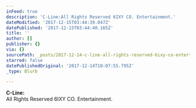 ```yaml
---
inFeed: true
description: 'C-Line:All Rights Reserved 6IXY CO. Entertainment.'
dateModified: '2017-12-15T03:44:39.047Z'
datePublished: '2017-12-15T03:44:40.165Z'
title: ''
author: []
publisher: {}
via: {}
sourcePath: _posts/2017-12-14-c-line-all-rights-reserved-6ixy-co-entertainment.md
starred: false
datePublishedOriginal: '2017-12-14T10:07:55.795Z'
_type: Blurb

---
```

**C-Line:**  
All Rights Reserved 6IXY CO. Entertainment.